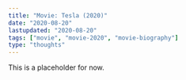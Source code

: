 ```yaml
---
title: "Movie: Tesla (2020)"
date: "2020-08-20"
lastupdated: "2020-08-20"
tags: ["movie", "movie-2020", "movie-biography"]
type: "thoughts"
---
```


This is a placeholder for now.
